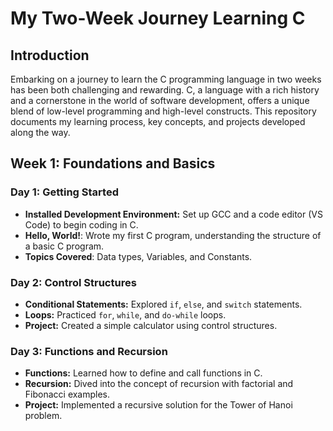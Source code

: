 # My Two-Week Journey Learning C

## Introduction

Embarking on a journey to learn the C programming language in two weeks has been both challenging and rewarding. C, a language with a rich history and a cornerstone in the world of software development, offers a unique blend of low-level programming and high-level constructs. This repository documents my learning process, key concepts, and projects developed along the way.

## Week 1: Foundations and Basics

### Day 1: Getting Started
- **Installed Development Environment:** Set up GCC and a code editor (VS Code) to begin coding in C.
- **Hello, World!**: Wrote my first C program, understanding the structure of a basic C program.
- **Topics Covered**: Data types, Variables, and Constants.

### Day 2: Control Structures
- **Conditional Statements:** Explored `if`, `else`, and `switch` statements.
- **Loops:** Practiced `for`, `while`, and `do-while` loops.
- **Project:** Created a simple calculator using control structures.

### Day 3: Functions and Recursion
- **Functions:** Learned how to define and call functions in C.
- **Recursion:** Dived into the concept of recursion with factorial and Fibonacci examples.
- **Project:** Implemented a recursive solution for the Tower of Hanoi problem.

<!--### Day 4: Pointers and Memory Management
- **Pointers:** Studied pointer variables, pointer arithmetic, and memory addresses.
- **Dynamic Memory Allocation:** Practiced `malloc`, `calloc`, `realloc`, and `free`.
- **Project:** Developed a dynamic array using pointers and memory allocation functions.

### Day 5: Arrays and Strings
- **Arrays:** Understood the concept of arrays and multi-dimensional arrays.
- **Strings:** Manipulated strings using arrays of characters and built-in string functions.
- **Project:** Created a program to perform various string operations like concatenation, comparison, and reversal.

### Day 6: Structures and Unions
- **Structures:** Learned how to define and use structures to group related data.
- **Unions:** Explored unions and understood their memory-saving potential.
- **Project:** Implemented a simple employee management system using structures.

### Day 7: File I/O
- **File Handling:** Learned how to read from and write to files in C.
- **Project:** Developed a program to manage a simple inventory system with data stored in a file.

## Week 2: Intermediate Concepts and Projects

### Day 8: Advanced Pointers and Memory
- **Function Pointers:** Explored the use of pointers to functions.
- **Pointers to Structures:** Practiced accessing structure members using pointers.
- **Project:** Implemented a menu-driven program using function pointers.

### Day 9: Linked Lists
- **Singly Linked List:** Created a singly linked list with basic operations like insertion, deletion, and traversal.
- **Doubly Linked List:** Expanded to a doubly linked list, adding reverse traversal.
- **Project:** Built a student record management system using linked lists.

### Day 10: Sorting and Searching Algorithms
- **Sorting Algorithms:** Implemented Bubble Sort, Selection Sort, and Quick Sort.
- **Searching Algorithms:** Practiced Linear Search and Binary Search.
- **Project:** Created a program to manage a sorted list of products, with search functionality.

### Day 11: Stacks and Queues
- **Stacks:** Implemented stack operations using arrays and linked lists.
- **Queues:** Created a queue with basic enqueue and dequeue operations.
- **Project:** Developed an expression evaluator using stacks.

### Day 12: Dynamic Data Structures
- **Trees:** Introduced to binary trees and basic tree operations.
- **Heaps and Hash Tables:** Explored heaps and basic hashing techniques.
- **Project:** Built a priority queue using a heap.

### Day 13: Error Handling and Debugging
- **Error Handling:** Learned about error codes, `errno`, and handling runtime errors.
- **Debugging:** Practiced debugging techniques using `gdb`.
- **Project:** Improved previous projects with robust error handling and debugging features.

### Day 14: Final Project and Reflection
- **Final Project:** Combined knowledge from the past two weeks to create a comprehensive C project (e.g., a mini banking system, or a command-line game).
- **Reflection:** Documented the challenges faced, the progress made, and the key takeaways from this intense learning experience.

## Conclusion

In these two weeks, I've gained a solid understanding of the C programming language, from the basics to more advanced topics. This repository serves as a testament to my learning journey, and I hope it inspires others who are starting their path in C programming. 

Feel free to explore the code, contribute, or provide feedback. The journey of learning never truly ends, and I'm excited to see where C programming takes me next!

